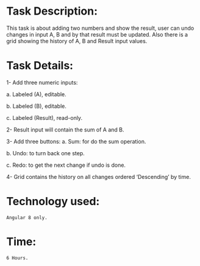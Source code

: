 # Task Description:
This task is about adding two numbers and show the result, user can undo changes in input A, B and by that result must be updated. Also there is a grid showing the history of A, B and Result input values.

# Task Details:
1-	Add three numeric inputs:

a.	Labeled (A), editable.

b.	Labeled (B), editable.

c.	Labeled (Result), read-only.

2-	Result input will contain the sum of A and B.

3-	Add three buttons:
a.	Sum: for do the sum operation.

b.	Undo: to turn back one step.

c.	Redo: to get the next change if undo is done.

4-	Grid contains the history on all changes ordered ‘Descending’ by time.

# Technology used:
	Angular 8 only.

# Time:
	6 Hours.
